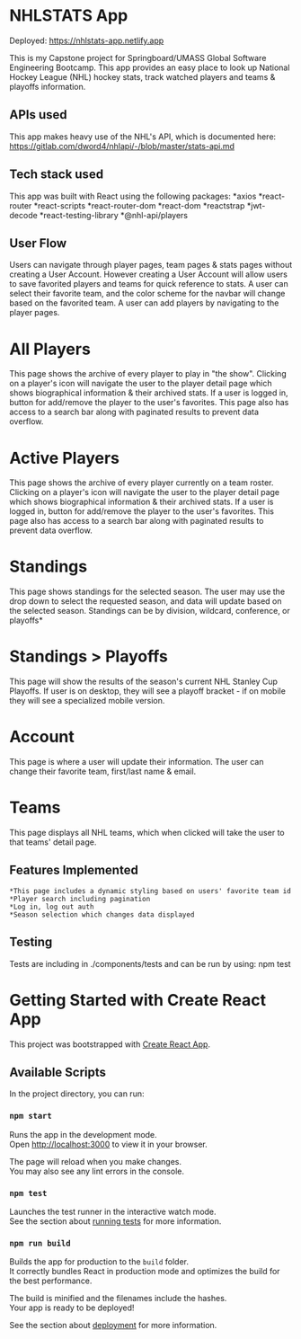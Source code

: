 # NHLSTATS App
Deployed: https://nhlstats-app.netlify.app

This is my Capstone project for Springboard/UMASS Global Software Engineering Bootcamp. This app provides an easy place to look up National Hockey League (NHL) hockey stats, track watched players and teams & playoffs information.

## APIs used

This app makes heavy use of the NHL's API, which is documented here: https://gitlab.com/dword4/nhlapi/-/blob/master/stats-api.md

## Tech stack used

This app was built with React using the following packages:
    *axios
    *react-router
    *react-scripts
    *react-router-dom
    *react-dom
    *reactstrap
    *jwt-decode
    *react-testing-library
    *@nhl-api/players

## User Flow

Users can navigate through player pages, team pages & stats pages without creating a User Account. However creating a User Account will allow users to save favorited players and teams for quick reference to stats. A user can select their favorite team, and the color scheme for the navbar will change based on the favorited team. A user can add players by navigating to the player pages.

# All Players

This page shows the archive of every player to play in "the show". Clicking on a player's icon will navigate the user to the player detail page which shows biographical information & their archived stats. If a user is logged in, button for add/remove the player to the user's favorites. This page also has access to a search bar along with paginated results to prevent data overflow.

# Active Players

This page shows the archive of every player currently on a team roster. Clicking on a player's icon will navigate the user to the player detail page which shows biographical information & their archived stats. If a user is logged in, button for add/remove the player to the user's favorites. This page also has access to a search bar along with paginated results to prevent data overflow.

# Standings

This page shows standings for the selected season. The user may use the drop down to select the requested season, and data will update based on the selected season. Standings can be by division, wildcard, conference, or playoffs*

# Standings > Playoffs

This page will show the results of the season's current NHL Stanley Cup Playoffs. If user is on desktop, they will see a playoff bracket - if on mobile they will see a specialized mobile version.

# Account

This page is where a user will update their information. The user can change their favorite team, first/last name & email.

# Teams

This page displays all NHL teams, which when clicked will take the user to that teams' detail page.

## Features Implemented

    *This page includes a dynamic styling based on users' favorite team id
    *Player search including pagination
    *Log in, log out auth
    *Season selection which changes data displayed

## Testing

Tests are including in ./components/tests and can be run by using:
    npm test


# Getting Started with Create React App

This project was bootstrapped with [Create React App](https://github.com/facebook/create-react-app).

## Available Scripts

In the project directory, you can run:

### `npm start`

Runs the app in the development mode.\
Open [http://localhost:3000](http://localhost:3000) to view it in your browser.

The page will reload when you make changes.\
You may also see any lint errors in the console.

### `npm test`

Launches the test runner in the interactive watch mode.\
See the section about [running tests](https://facebook.github.io/create-react-app/docs/running-tests) for more information.

### `npm run build`

Builds the app for production to the `build` folder.\
It correctly bundles React in production mode and optimizes the build for the best performance.

The build is minified and the filenames include the hashes.\
Your app is ready to be deployed!

See the section about [deployment](https://facebook.github.io/create-react-app/docs/deployment) for more information.

